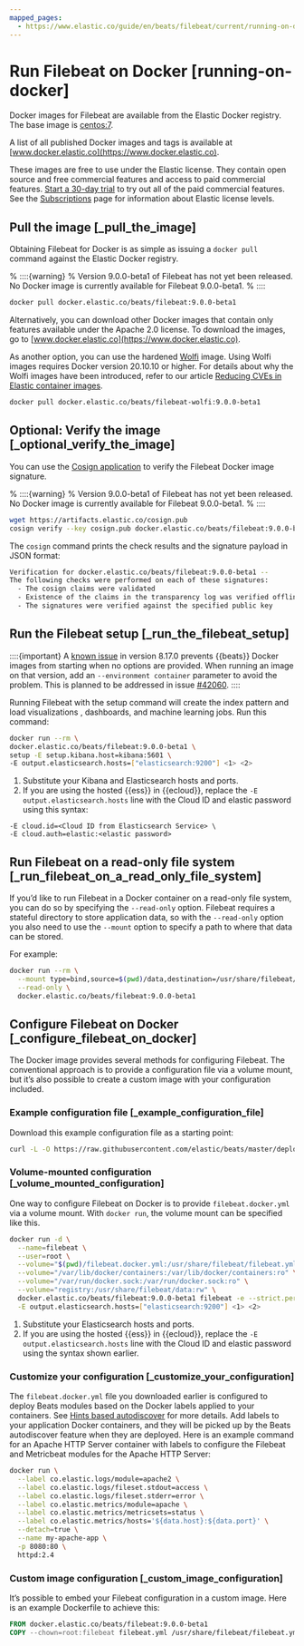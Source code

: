 ```yaml
---
mapped_pages:
  - https://www.elastic.co/guide/en/beats/filebeat/current/running-on-docker.html
---
```


# Run Filebeat on Docker [running-on-docker]

Docker images for Filebeat are available from the Elastic Docker registry. The base image is [centos:7](https://hub.docker.com/_/centos/).

A list of all published Docker images and tags is available at [www.docker.elastic.co](https://www.docker.elastic.co).

These images are free to use under the Elastic license. They contain open source and free commercial features and access to paid commercial features. [Start a 30-day trial](docs-content://deploy-manage/license/manage-your-license-in-self-managed-cluster.md) to try out all of the paid commercial features. See the [Subscriptions](https://www.elastic.co/subscriptions) page for information about Elastic license levels.

## Pull the image [_pull_the_image]

Obtaining Filebeat for Docker is as simple as issuing a `docker pull` command against the Elastic Docker registry.

% ::::{warning}
% Version 9.0.0-beta1 of Filebeat has not yet been released. No Docker image is currently available for Filebeat 9.0.0-beta1.
% ::::


```sh
docker pull docker.elastic.co/beats/filebeat:9.0.0-beta1
```

Alternatively, you can download other Docker images that contain only features available under the Apache 2.0 license. To download the images, go to [www.docker.elastic.co](https://www.docker.elastic.co).

As another option, you can use the hardened [Wolfi](https://wolfi.dev/) image. Using Wolfi images requires Docker version 20.10.10 or higher. For details about why the Wolfi images have been introduced, refer to our article [Reducing CVEs in Elastic container images](https://www.elastic.co/blog/reducing-cves-in-elastic-container-images).

```bash
docker pull docker.elastic.co/beats/filebeat-wolfi:9.0.0-beta1
```


## Optional: Verify the image [_optional_verify_the_image]

You can use the [Cosign application](https://docs.sigstore.dev/cosign/installation/) to verify the Filebeat Docker image signature.

% ::::{warning}
% Version 9.0.0-beta1 of Filebeat has not yet been released. No Docker image is currently available for Filebeat 9.0.0-beta1.
% ::::


```sh
wget https://artifacts.elastic.co/cosign.pub
cosign verify --key cosign.pub docker.elastic.co/beats/filebeat:9.0.0-beta1
```

The `cosign` command prints the check results and the signature payload in JSON format:

```sh
Verification for docker.elastic.co/beats/filebeat:9.0.0-beta1 --
The following checks were performed on each of these signatures:
  - The cosign claims were validated
  - Existence of the claims in the transparency log was verified offline
  - The signatures were verified against the specified public key
```


## Run the Filebeat setup [_run_the_filebeat_setup]

::::{important}
A [known issue](https://github.com/elastic/beats/issues/42038) in version 8.17.0 prevents {{beats}} Docker images from starting when no options are provided. When running an image on that version, add an `--environment container` parameter to avoid the problem. This is planned to be addressed in issue [#42060](https://github.com/elastic/beats/pull/42060).
::::


Running Filebeat with the setup command will create the index pattern and load visualizations , dashboards, and machine learning jobs.  Run this command:

```sh
docker run --rm \
docker.elastic.co/beats/filebeat:9.0.0-beta1 \
setup -E setup.kibana.host=kibana:5601 \
-E output.elasticsearch.hosts=["elasticsearch:9200"] <1> <2>
```

1. Substitute your Kibana and Elasticsearch hosts and ports.
2. If you are using the hosted {{ess}} in {{ecloud}}, replace the `-E output.elasticsearch.hosts` line with the Cloud ID and elastic password using this syntax:


```shell
-E cloud.id=<Cloud ID from Elasticsearch Service> \
-E cloud.auth=elastic:<elastic password>
```


## Run Filebeat on a read-only file system [_run_filebeat_on_a_read_only_file_system]

If you’d like to run Filebeat in a Docker container on a read-only file system, you can do so by specifying the `--read-only` option. Filebeat requires a stateful directory to store application data, so with the `--read-only` option you also need to use the `--mount` option to specify a path to where that data can be stored.

For example:

```sh
docker run --rm \
  --mount type=bind,source=$(pwd)/data,destination=/usr/share/filebeat/data \
  --read-only \
  docker.elastic.co/beats/filebeat:9.0.0-beta1
```


## Configure Filebeat on Docker [_configure_filebeat_on_docker]

The Docker image provides several methods for configuring Filebeat. The conventional approach is to provide a configuration file via a volume mount, but it’s also possible to create a custom image with your configuration included.

### Example configuration file [_example_configuration_file]

Download this example configuration file as a starting point:

```sh
curl -L -O https://raw.githubusercontent.com/elastic/beats/master/deploy/docker/filebeat.docker.yml
```


### Volume-mounted configuration [_volume_mounted_configuration]

One way to configure Filebeat on Docker is to provide `filebeat.docker.yml` via a volume mount. With `docker run`, the volume mount can be specified like this.

```sh
docker run -d \
  --name=filebeat \
  --user=root \
  --volume="$(pwd)/filebeat.docker.yml:/usr/share/filebeat/filebeat.yml:ro" \
  --volume="/var/lib/docker/containers:/var/lib/docker/containers:ro" \
  --volume="/var/run/docker.sock:/var/run/docker.sock:ro" \
  --volume="registry:/usr/share/filebeat/data:rw" \
  docker.elastic.co/beats/filebeat:9.0.0-beta1 filebeat -e --strict.perms=false \
  -E output.elasticsearch.hosts=["elasticsearch:9200"] <1> <2>
```

1. Substitute your Elasticsearch hosts and ports.
2. If you are using the hosted {{ess}} in {{ecloud}}, replace the `-E output.elasticsearch.hosts` line with the Cloud ID and elastic password using the syntax shown earlier.



### Customize your configuration [_customize_your_configuration]

The `filebeat.docker.yml` file you downloaded earlier is configured to deploy Beats modules based on the Docker labels applied to your containers.  See [Hints based autodiscover](/reference/filebeat/configuration-autodiscover-hints.md) for more details. Add labels to your application Docker containers, and they will be picked up by the Beats autodiscover feature when they are deployed.  Here is an example command for an Apache HTTP Server container with labels to configure the Filebeat and Metricbeat modules for the Apache HTTP Server:

```sh
docker run \
  --label co.elastic.logs/module=apache2 \
  --label co.elastic.logs/fileset.stdout=access \
  --label co.elastic.logs/fileset.stderr=error \
  --label co.elastic.metrics/module=apache \
  --label co.elastic.metrics/metricsets=status \
  --label co.elastic.metrics/hosts='${data.host}:${data.port}' \
  --detach=true \
  --name my-apache-app \
  -p 8080:80 \
  httpd:2.4
```


### Custom image configuration [_custom_image_configuration]

It’s possible to embed your Filebeat configuration in a custom image. Here is an example Dockerfile to achieve this:

```dockerfile
FROM docker.elastic.co/beats/filebeat:9.0.0-beta1
COPY --chown=root:filebeat filebeat.yml /usr/share/filebeat/filebeat.yml
```




